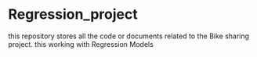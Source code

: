 # Regression_project
this repository stores all the code or documents related to the Bike sharing project. this working with Regression Models
